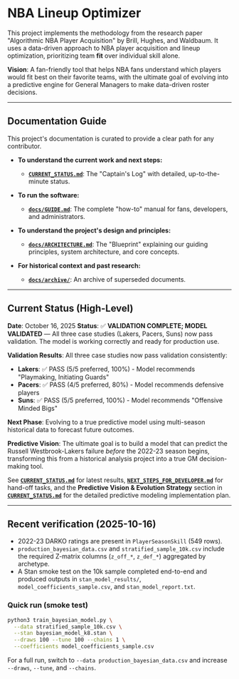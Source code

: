 # NBA Lineup Optimizer

This project implements the methodology from the research paper "Algorithmic NBA Player Acquisition" by Brill, Hughes, and Waldbaum. It uses a data-driven approach to NBA player acquisition and lineup optimization, prioritizing team **fit** over individual skill alone.

**Vision**: A fan-friendly tool that helps NBA fans understand which players would fit best on their favorite teams, with the ultimate goal of evolving into a predictive engine for General Managers to make data-driven roster decisions.

---

## Documentation Guide

This project's documentation is curated to provide a clear path for any contributor.

*   **To understand the current work and next steps:**
    *   **[`CURRENT_STATUS.md`](./CURRENT_STATUS.md)**: The "Captain's Log" with detailed, up-to-the-minute status.

*   **To run the software:**
    *   **[`docs/GUIDE.md`](./docs/GUIDE.md)**: The complete "how-to" manual for fans, developers, and administrators.

*   **To understand the project's design and principles:**
    *   **[`docs/ARCHITECTURE.md`](./docs/ARCHITECTURE.md)**: The "Blueprint" explaining our guiding principles, system architecture, and core concepts.

*   **For historical context and past research:**
    *   **[`docs/archive/`](./docs/archive/)**: An archive of superseded documents.

---

## Current Status (High-Level)

**Date**: October 16, 2025
**Status**: ✅ **VALIDATION COMPLETE; MODEL VALIDATED** — All three case studies (Lakers, Pacers, Suns) now pass validation. The model is working correctly and ready for production use.

**Validation Results**: All three case studies now pass validation consistently:
- **Lakers**: ✅ PASS (5/5 preferred, 100%) - Model recommends "Playmaking, Initiating Guards"
- **Pacers**: ✅ PASS (4/5 preferred, 80%) - Model recommends defensive players
- **Suns**: ✅ PASS (5/5 preferred, 100%) - Model recommends "Offensive Minded Bigs"

**Next Phase**: Evolving to a true predictive model using multi-season historical data to forecast future outcomes.

**Predictive Vision**: The ultimate goal is to build a model that can predict the Russell Westbrook-Lakers failure *before* the 2022-23 season begins, transforming this from a historical analysis project into a true GM decision-making tool.

See **[`CURRENT_STATUS.md`](./CURRENT_STATUS.md)** for latest results, **[`NEXT_STEPS_FOR_DEVELOPER.md`](./NEXT_STEPS_FOR_DEVELOPER.md)** for hand-off tasks, and the **Predictive Vision & Evolution Strategy** section in **[`CURRENT_STATUS.md`](./CURRENT_STATUS.md)** for the detailed predictive modeling implementation plan.

---

## Recent verification (2025-10-16)

- 2022-23 DARKO ratings are present in `PlayerSeasonSkill` (549 rows).
- `production_bayesian_data.csv` and `stratified_sample_10k.csv` include the required Z-matrix columns (`z_off_*`, `z_def_*`) aggregated by archetype.
- A Stan smoke test on the 10k sample completed end-to-end and produced outputs in `stan_model_results/`, `model_coefficients_sample.csv`, and `stan_model_report.txt`.

### Quick run (smoke test)

```bash
python3 train_bayesian_model.py \
  --data stratified_sample_10k.csv \
  --stan bayesian_model_k8.stan \
  --draws 100 --tune 100 --chains 1 \
  --coefficients model_coefficients_sample.csv
```

For a full run, switch to `--data production_bayesian_data.csv` and increase `--draws`, `--tune`, and `--chains`.